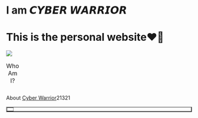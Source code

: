 # I am 𝘾𝙔𝘽𝙀𝙍 𝙒𝘼𝙍𝙍𝙄𝙊𝙍

#  This is the personal website❤🤘

<a href="https://cyber01warriors.github.io/IamCyber/"><img src="https://raw.githubusercontent.com/Cyber01warriors/IamCyber/main/bg.png"></a>

<table>
  <caption>Who Am I?</caption>
<table border="2">
<th>
  <tr>About <a href="https://github.com/Cyber01warriors">Cyber Warrior</a></tr>
  <tr>21321</tr>
</th>

</table>

